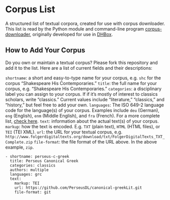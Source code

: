 # Corpus List 
A structured list of textual corpora, created for use with corpus downloader. This list is read by the Python module and command-line program [corpus-downloader](https://github.com/DH-Box/corpus-downloader), originally developed for use in [DHBox](http://dhbox.org). 

## How to Add Your Corpus

Do you own or maintain a textual corpus? Please fork this repository and add it to the list. Here are a list of current fields and their descriptions: 

`shortname`: a short and easy-to-type name for your corpus, e.g. `shc` for the corpus “Shakespeare His Contemporaries.” 
`title`: the full name for your corpus, e.g. “Shakespeare His Contemporaries.” 
`categories`: a disciplinary label you can assign to your corpus. If if it’s mostly of interest to classics scholars, write “classics.” Current values include “literature,” “classics,” and “history,” but feel free to add your own. 
`languages`: The ISO 649-2 language code for the language(s) of your corpus. Examples include `deu` (German), `eng` (English), `enm` (Middle English), and `fra` (French). For a more complete list, [check here](https://www.loc.gov/standards/iso639-2/php/code_list.php). 
`text`: information about the actual text(s) of your corpus. 
  `markup`: how the text is encoded. E.g. `TXT` (plain text), `HTML` (HTML files), or `TEI` (TEI XML). 
  `url`: the URL for your textual corpus, e.g. `http://www.folgerdigitaltexts.org/download/txt/FolgerDigitalTexts_TXT_Complete.zip`
  `file-format`: the file format of the URL above. In the above example, `zip`. 

```
- shortname: perseus-c-greek
  title: Perseus Canonical Greek
  categories: classics
  authors: multiple
  languages: grc
  text: 
    markup: TEI
    url: https://github.com/PerseusDL/canonical-greekLit.git
    file-format: git
```
